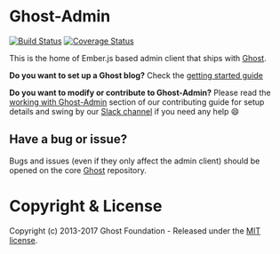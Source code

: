 # Ghost-Admin

[![Build Status](https://travis-ci.org/TryGhost/Ghost-Admin.svg?branch=master)](https://travis-ci.org/TryGhost/Ghost-Admin) 
[![Coverage Status](https://coveralls.io/repos/github/TryGhost/Ghost-Admin/badge.svg)](https://coveralls.io/github/TryGhost/Ghost-Admin)

This is the home of Ember.js based admin client that ships with [Ghost](https://github.com/tryghost/ghost).

**Do you want to set up a Ghost blog?** Check the [getting started guide](https://docs.ghost.org/docs/getting-started-guide)

**Do you want to modify or contribute to Ghost-Admin?** Please read the [working with Ghost-Admin](https://docs.ghost.org/docs/working-with-the-admin-client) section of our contributing guide for setup details and swing by our [Slack channel](https://slack.ghost.org) if you need any help 😄

## Have a bug or issue?

Bugs and issues (even if they only affect the admin client) should be opened on the core [Ghost](https://github.com/tryghost/ghost/issues) repository.

# Copyright & License

Copyright (c) 2013-2017 Ghost Foundation - Released under the [MIT license](LICENSE).
